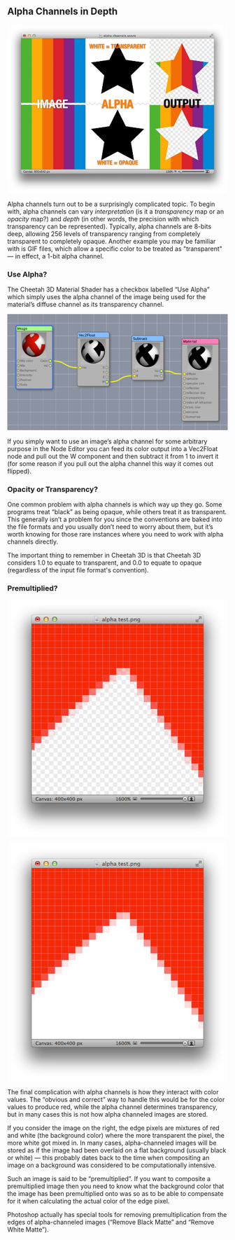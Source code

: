 ## Alpha Channels in Depth

![](Screen%20Shot%202013-12-09%20at%2011.23.44%20AM.jpg)

Alpha channels turn out to be a surprisingly complicated topic. To begin with, alpha channels can vary _interpretation_ (is it a _transparency_ map or an _opacity_ map?) and _depth_ (in other words, the precision with which transparency can be represented). Typically, alpha channels are 8-bits deep, allowing 256 levels of transparency ranging from completely transparent to completely opaque. Another example you may be familiar with is GIF files, which allow a specific color to be treated as "transparent" — in effect, a 1-bit alpha channel.

### Use Alpha?

The Cheetah 3D Material Shader has a checkbox labelled “Use Alpha” which simply uses the alpha channel of the image being used for the material’s diffuse channel as its transparency channel.

![](pastedGraphic-656.jpg)

If you simply want to use an image’s alpha channel for some arbitrary purpose in the Node Editor you can feed its color output into a Vec2Float node and pull out the W component and then subtract it from 1 to invert it (for some reason if you pull out the alpha channel this way it comes out flipped).

### Opacity or Transparency?

One common problem with alpha channels is which way up they go. Some programs treat “black” as being opaque, while others treat it as transparent. This generally isn’t a problem for you since the conventions are baked into the file formats and you usually don’t need to worry about them, but it’s worth knowing for those rare instances where you need to work with alpha channels directly.

The important thing to remember in Cheetah 3D is that Cheetah 3D considers 1.0 to equate to transparent, and 0.0 to equate to opaque (regardless of the input file format's convention).

### Premultiplied?

![](pastedGraphic-657.jpg)

![](pastedGraphic-658.jpg)

The final complication with alpha channels is how they interact with color values. The “obvious and correct” way to handle this would be for the color values to produce red, while the alpha channel determines transparency, but in many cases this is not how alpha channeled images are stored.

If you consider the image on the right, the edge pixels are mixtures of red and white (the background color) where the more transparent the pixel, the more white got mixed in. In many cases, alpha-channeled images will be stored as if the image had been overlaid on a flat background (usually black or white) — this probably dates back to the time when compositing an image on a background was considered to be computationally intensive. 

Such an image is said to be “premultiplied”. If you want to composite a premultiplied image then you need to know what the background color that the image has been premultiplied onto was so as to be able to compensate for it when calculating the actual color of the edge pixel.

Photoshop actually has special tools for removing premultiplication from the edges of alpha-channeled images (“Remove Black Matte” and “Remove White Matte”).

